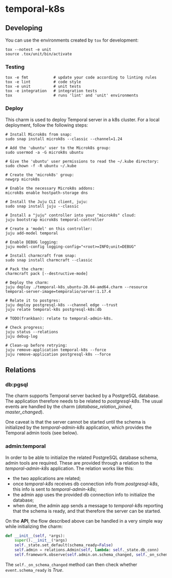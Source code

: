 # temporal-k8s

## Developing

You can use the environments created by `tox` for development:

```shell
tox --notest -e unit
source .tox/unit/bin/activate
```

### Testing

```shell
tox -e fmt           # update your code according to linting rules
tox -e lint          # code style
tox -e unit          # unit tests
tox -e integration   # integration tests
tox                  # runs 'lint' and 'unit' environments
```

### Deploy

This charm is used to deploy Temporal server in a k8s cluster.
For a local deployment, follow the following steps:

    # Install Microk8s from snap:
    sudo snap install microk8s --classic --channel=1.24

    # Add the 'ubuntu' user to the Microk8s group:
    sudo usermod -a -G microk8s ubuntu

    # Give the 'ubuntu' user permissions to read the ~/.kube directory:
    sudo chown -f -R ubuntu ~/.kube

    # Create the 'microk8s' group:
    newgrp microk8s

    # Enable the necessary Microk8s addons:
    microk8s enable hostpath-storage dns

    # Install the Juju CLI client, juju:
    sudo snap install juju --classic

    # Install a "juju" controller into your "microk8s" cloud:
    juju bootstrap microk8s temporal-controller

    # Create a 'model' on this controller:
    juju add-model temporal

    # Enable DEBUG logging:
    juju model-config logging-config="<root>=INFO;unit=DEBUG"

    # Install charmcraft from snap:
    sudo snap install charmcraft --classic

    # Pack the charm:
    charmcraft pack [--destructive-mode]

    # Deploy the charm:
    juju deploy ./temporal-k8s_ubuntu-20.04-amd64.charm --resource temporal-server-image=temporalio/server:1.17.4

    # Relate it to postgres:
    juju deploy postgresql-k8s --channel edge --trust
    juju relate temporal-k8s postgresql-k8s:db

    # TODO(frankban): relate to temporal-admin-k8s.

    # Check progress:
    juju status --relations
    juju debug-log

    # Clean-up before retrying:
    juju remove-application temporal-k8s --force
    juju remove-application postgresql-k8s --force

## Relations

### db:pgsql

The charm supports Temporal server backed by a PostgreSQL database. The
application therefore needs to be related to *postgresql-k8s*. The usual events
are handled by the charm (*database_relation_joined*, *master_changed*).

One caveat is that the server cannot be started until the schema is initialized
by the *temporal-admin-k8s* application, which provides the Temporal admin tools
(see below).

### admin:temporal

In order to be able to initialize the related PostgreSQL database schema, admin
tools are required. These are provided through a relation to the
*temporal-admin-k8s* application. The relation works like this:
- the two applications are related;
- once *temporal-k8s* receives db connection info from *postgresql-k8s*, this
  info is sent to *temporal-admin-k8s*;
- the admin app uses the provided db connection info to initialize the database;
- when done, the admin app sends a message to *temporal-k8s* reporting that the
  schema is ready, and that therefore the server can be started.

On the **API**, the flow described above can be handled in a very simple way while
initializing the charm:
```Python
def __init__(self, *args):
    super().__init__(*args)
    self._state.set_default(schema_ready=False)
    self.admin = relations.Admin(self, lambda: self._state.db_conn)
    self.framework.observe(self.admin.on.schema_changed, self._on_schema_changed)
```
The `self._on_schema_changed` method can then check whether `event.schema_ready`
is *True*.
